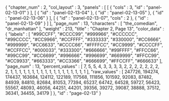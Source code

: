 {
  "chapter_num" : 2,
  "col_layout" : 3,
  "panels" : [
    [
      {
        "cols" : 3,
        "id" : "panel-02-13-01"
      }
    ],
    [
      {
        "id" : "panel-02-13-04"
      },
      {
        "id" : "panel-02-13-05"
      },
      {
        "id" : "panel-02-13-06"
      }
    ],
    [
      {
        "id" : "panel-02-13-07",
        "cols" : 2
      },
      {
        "id" : "panel-02-13-09"
      }
    ]
  ],
  "page_num" : 13,
  "characters" : [
    "the_comedian",
    "dr_manhattan"
  ],
  "weight" : 213,
  "title" : "Chapter 2, Page 13",
  "color_data" : {
    "labels" : [
      "#99CCFF",
      "#CCCC99",
      "#999966",
      "#CCCCCC",
      "#99CCCC",
      "#CC9966",
      "#CCFFFF",
      "#333333",
      "#330000",
      "#CC6666",
      "#999999",
      "#CC6633",
      "#CCCC66",
      "#FFFFCC",
      "#CC9999",
      "#CCCCFF",
      "#CCFFCC",
      "#000033",
      "#333300",
      "#666666",
      "#99FFFF",
      "#FFCC66",
      "#99CC99",
      "#CC6699",
      "#996666",
      "#996699",
      "#669999",
      "#FFCC99",
      "#CC9933",
      "#663333",
      "#CC3366",
      "#666699",
      "#FFCCFF",
      "#666633"
    ],
    "page_num" : 13,
    "percent_values" : [
      7,
      5,
      5,
      4,
      3,
      3,
      3,
      3,
      2,
      2,
      2,
      2,
      2,
      2,
      2,
      2,
      1,
      1,
      1,
      1,
      1,
      1,
      1,
      1,
      1,
      1,
      1,
      1,
      1,
      1,
      1,
      1,
      1,
      1
    ],
    "raw_values" : [
      247726,
      194274,
      174437,
      163684,
      124112,
      122189,
      117568,
      111856,
      101592,
      92083,
      87482,
      84939,
      84810,
      82684,
      81053,
      77394,
      65237,
      64742,
      64528,
      59727,
      56423,
      55567,
      48093,
      46056,
      44251,
      44201,
      39356,
      39272,
      39087,
      38888,
      37512,
      36341,
      34455,
      34179
    ]
  },
  "id" : "page-02-13"
}

